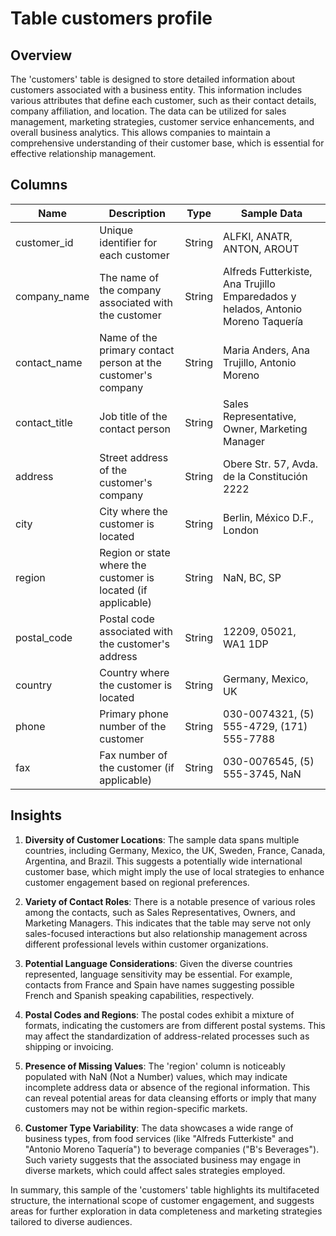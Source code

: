 # Table customers profile

## Overview

The 'customers' table is designed to store detailed information about customers associated with a business entity. This information includes various attributes that define each customer, such as their contact details, company affiliation, and location. The data can be utilized for sales management, marketing strategies, customer service enhancements, and overall business analytics. This allows companies to maintain a comprehensive understanding of their customer base, which is essential for effective relationship management.

## Columns

| Name             | Description                                                    | Type        | Sample Data                                      |
|------------------|---------------------------------------------------------------|-------------|--------------------------------------------------|
| customer_id      | Unique identifier for each customer                           | String      | ALFKI, ANATR, ANTON, AROUT                       |
| company_name     | The name of the company associated with the customer         | String      | Alfreds Futterkiste, Ana Trujillo Emparedados y helados, Antonio Moreno Taquería |
| contact_name     | Name of the primary contact person at the customer's company  | String      | Maria Anders, Ana Trujillo, Antonio Moreno       |
| contact_title    | Job title of the contact person                               | String      | Sales Representative, Owner, Marketing Manager    |
| address          | Street address of the customer's company                      | String      | Obere Str. 57, Avda. de la Constitución 2222    |
| city             | City where the customer is located                            | String      | Berlin, México D.F., London                       |
| region           | Region or state where the customer is located (if applicable) | String      | NaN, BC, SP                                      |
| postal_code      | Postal code associated with the customer's address            | String      | 12209, 05021, WA1 1DP                             |
| country          | Country where the customer is located                         | String      | Germany, Mexico, UK                              |
| phone            | Primary phone number of the customer                          | String      | 030-0074321, (5) 555-4729, (171) 555-7788       |
| fax              | Fax number of the customer (if applicable)                   | String      | 030-0076545, (5) 555-3745, NaN                   |

## Insights

1. **Diversity of Customer Locations**: The sample data spans multiple countries, including Germany, Mexico, the UK, Sweden, France, Canada, Argentina, and Brazil. This suggests a potentially wide international customer base, which might imply the use of local strategies to enhance customer engagement based on regional preferences.

2. **Variety of Contact Roles**: There is a notable presence of various roles among the contacts, such as Sales Representatives, Owners, and Marketing Managers. This indicates that the table may serve not only sales-focused interactions but also relationship management across different professional levels within customer organizations.

3. **Potential Language Considerations**: Given the diverse countries represented, language sensitivity may be essential. For example, contacts from France and Spain have names suggesting possible French and Spanish speaking capabilities, respectively.

4. **Postal Codes and Regions**: The postal codes exhibit a mixture of formats, indicating the customers are from different postal systems. This may affect the standardization of address-related processes such as shipping or invoicing.

5. **Presence of Missing Values**: The 'region' column is noticeably populated with NaN (Not a Number) values, which may indicate incomplete address data or absence of the regional information. This can reveal potential areas for data cleansing efforts or imply that many customers may not be within region-specific markets.

6. **Customer Type Variability**: The data showcases a wide range of business types, from food services (like "Alfreds Futterkiste" and "Antonio Moreno Taquería") to beverage companies ("B's Beverages"). Such variety suggests that the associated business may engage in diverse markets, which could affect sales strategies employed.

In summary, this sample of the 'customers' table highlights its multifaceted structure, the international scope of customer engagement, and suggests areas for further exploration in data completeness and marketing strategies tailored to diverse audiences.